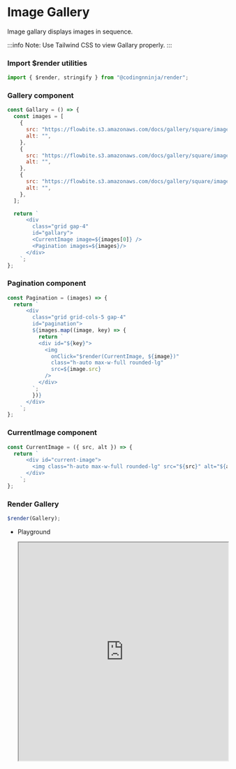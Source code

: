 # Image Gallery

Image gallary displays images in sequence.

:::info
Note: Use Tailwind CSS to view Gallary properly.
:::

### Import $render utilities

```js
import { $render, stringify } from "@codingnninja/render";
```

### Gallery component

```js
const Gallary = () => {
  const images = [
    {
      src: "https://flowbite.s3.amazonaws.com/docs/gallery/square/image-1.jpg",
      alt: "",
    },
    {
      src: "https://flowbite.s3.amazonaws.com/docs/gallery/square/image-2.jpg",
      alt: "",
    },
    {
      src: "https://flowbite.s3.amazonaws.com/docs/gallery/square/image-3.jpg",
      alt: "",
    },
  ];

  return `
      <div 
        class="grid gap-4"
        id="gallary">
        <CurrentImage image=${images[0]} />
        <Pagination images=${images}/>
      </div>
    `;
};
```

### Pagination component

```js
const Pagination = (images) => {
  return `
      <div 
        class="grid grid-cols-5 gap-4"
        id="pagination">
        ${images.map((image, key) => {
          return `
          <div id="${key}">
            <img
              onClick="$render(CurrentImage, ${image})"
              class="h-auto max-w-full rounded-lg" 
              src=${image.src}
            />
          </div>
        `;
        })}
      </div>
    `;
};
```

### CurrentImage component

```js
const CurrentImage = ({ src, alt }) => {
  return `
      <div id="current-image">
        <img class="h-auto max-w-full rounded-lg" src="${src}" alt="${alt}">
      </div>
    `;
};
```

### Render Gallery

```js
$render(Gallery);
```

- Playground

  <iframe src="https://codesandbox.io/embed/yq4sn7?view=Editor+%2B+Preview&module=%2Findex.html"
     width="100%" 
     height="500px"
     title="wandering-voice-yq4sn7"
     allow="accelerometer; ambient-light-sensor; camera; encrypted-media; geolocation; gyroscope; hid; microphone; midi; payment; usb; vr; xr-spatial-tracking"
     sandbox="allow-forms allow-modals allow-popups allow-presentation allow-same-origin allow-scripts"
   ></iframe>

